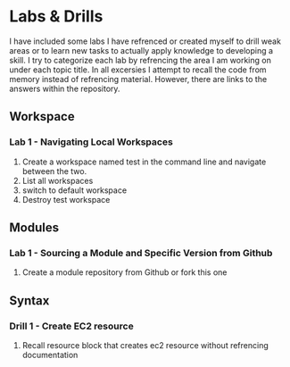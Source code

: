 # Labs & Drills

I have included some labs I have refrenced or created myself to drill weak areas or to learn new tasks to actually apply knowledge to developing a skill. 
I try to categorize each lab by refrencing the area I am working on under each topic title. In all excersies I attempt to recall the code from memory instead of refrencing material.
However, there are links to the answers within the repository.

## Workspace
### Lab 1 - Navigating Local Workspaces 
1. Create a workspace named test in the command line and navigate between the two.
2. List all workspaces
3. switch to default workspace
4. Destroy test workspace

## Modules
### Lab 1 - Sourcing a Module and Specific Version from Github
1. Create a module repository from Github or fork this one

## Syntax
### Drill 1 - Create EC2 resource
1. Recall resource block that creates ec2 resource without refrencing documentation
